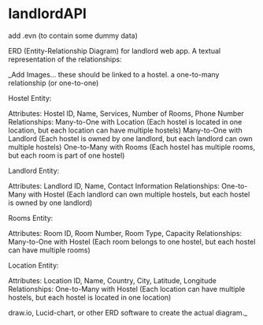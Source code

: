 # landlordAPI
add .evn (to contain some dummy data)



ERD (Entity-Relationship Diagram) for landlord web app.
A textual representation of the relationships:


_Add Images... these should be linked to a hostel. a one-to-many relationship (or one-to-one)

Hostel Entity:

Attributes: Hostel ID, Name, Services, Number of Rooms, Phone Number
Relationships:
Many-to-One with Location (Each hostel is located in one location, but
each location can have multiple hostels)
Many-to-One with Landlord (Each hostel is owned by one landlord, but
each landlord can own multiple hostels)
One-to-Many with Rooms (Each hostel has multiple rooms, but each
room is part of one hostel)


Landlord Entity:

Attributes: Landlord ID, Name, Contact Information
Relationships:
One-to-Many with Hostel (Each landlord can own multiple hostels,
but each hostel is owned by one landlord)


Rooms Entity:

Attributes: Room ID, Room Number, Room Type, Capacity
Relationships:
Many-to-One with Hostel (Each room belongs to one hostel,
but each hostel can have multiple rooms)


Location Entity:

Attributes: Location ID, Name, Country, City, Latitude, Longitude
Relationships:
One-to-Many with Hostel (Each location can have multiple hostels,
but each hostel is located in one location)


draw.io, Lucid-chart, or other ERD software to create the actual diagram._





